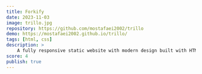 ```yaml
---
title: Forkify
date: 2023-11-03
image: trillo.jpg
repository: https://github.com/mostafaei2002/trillo
demo: https://mostafaei2002.github.io/trillo/
tags: [html, css]
description: >
    A fully responsive static website with modern design built with HTML 5 & CSS 5 with an extensive usage of CSS flexboxes.Follow through project.
score: 4
publish: true
---
```


